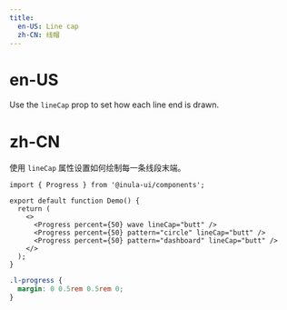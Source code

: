 ```yaml
---
title:
  en-US: Line cap
  zh-CN: 线帽
---
```


# en-US

Use the `lineCap` prop to set how each line end is drawn.

# zh-CN

使用 `lineCap` 属性设置如何绘制每一条线段末端。

```tsx
import { Progress } from '@inula-ui/components';

export default function Demo() {
  return (
    <>
      <Progress percent={50} wave lineCap="butt" />
      <Progress percent={50} pattern="circle" lineCap="butt" />
      <Progress percent={50} pattern="dashboard" lineCap="butt" />
    </>
  );
}
```

```scss
.l-progress {
  margin: 0 0.5rem 0.5rem 0;
}
```

